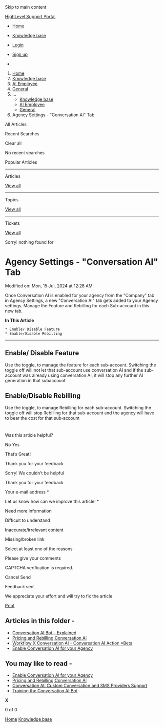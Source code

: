Skip to main content

[ HighLevel Support Portal ](https://help.gohighlevel.com)

  * [ Home ](/support/home)
  * [ Knowledge base ](/support/solutions)

  * [Login](/support/login)
  * [Sign up](/support/signup)
  * 

  1. [Home](/support/home)
  2. [Knowledge base](/support/solutions)
  3. [AI Employee](/support/solutions/155000000184)
  4. [General](/support/solutions/folders/155000000931)
  5. ... 
     * [Knowledge base](/support/solutions)
     * [AI Employee](/support/solutions/155000000184)
     * [General](/support/solutions/folders/155000000931)
  6. Agency Settings - "Conversation AI" Tab

All  Articles 

Recent Searches

Clear all

No recent searches

Popular Articles

* * *

Articles

[View all](/support/search/solutions)

* * *

Topics

[View all](/support/search/topics)

* * *

Tickets

[View all](/support/search/tickets)

Sorry! nothing found for   

# Agency Settings - "Conversation AI" Tab

Modified on: Mon, 15 Jul, 2024 at 12:28 AM

Once Conversation AI is enabled for your agency from the "Company" tab in Agency Settings, a new "Conversation AI" tab gets added to your Agency settings. Manage the Feature and Rebilling for each Sub-account in this new tab.

**In This Article**

    * Enable/ Disable Feature
    * Enable/Disable Rebilling

* * *

## Enable/ Disable Feature

Use the toggle, to manage the feature for each sub-account. Switching the toggle off will not let that sub-account use conversation AI and if the sub-account was already using conversation AI, it will stop any further AI generation in that subaccount

## Enable/Disable Rebilling

Use the toggle, to manage Rebilling for each sub-account. Switching the toggle off will stop Rebilling for that sub-account and the agency will have to bear the cost for that sub-account

##   

#   

Was this article helpful?

No  Yes 

That’s Great!

Thank you for your feedback

Sorry! We couldn't be helpful

Thank you for your feedback

Your e-mail address *

Let us know how can we improve this article! *

Need more information 

Difficult to understand 

Inaccurate/irrelevant content 

Missing/broken link 

Select at least one of the reasons 

Please give your comments 

CAPTCHA verification is required. 

Cancel  Send 

Feedback sent

We appreciate your effort and will try to fix the article

[Print](javascript:print\(\))

## Articles in this folder -

  * [Conversation AI Bot - Explained](/support/solutions/articles/155000001335-conversation-ai-bot-explained)
  * [Pricing and Rebilling Conversation AI](/support/solutions/articles/155000001357-pricing-and-rebilling-conversation-ai)
  * [Workflow X Conversation AI - Conversation AI Action *Beta](/support/solutions/articles/155000001358-workflow-x-conversation-ai-conversation-ai-action-beta)
  * [Enable Conversation AI for your Agency](/support/solutions/articles/155000001361-enable-conversation-ai-for-your-agency)

## You may like to read -

  * [Enable Conversation AI for your Agency](/support/solutions/articles/155000001361-enable-conversation-ai-for-your-agency)
  * [Pricing and Rebilling Conversation AI](/support/solutions/articles/155000001357-pricing-and-rebilling-conversation-ai)
  * [Conversation AI: Custom Conversation and SMS Providers Support](/support/solutions/articles/155000003214-conversation-ai-custom-conversation-and-sms-providers-support)
  * [Training the Conversation AI Bot](/support/solutions/articles/155000000996-training-the-conversation-ai-bot)

**X**

0 of 0 []()

[Home](/support/home) [Knowledge base](/support/solutions)
